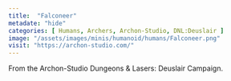 ```yaml
---
title:  "Falconeer"
metadate: "hide"
categories: [ Humans, Archers, Archon-Studio, DNL:Deuslair ]
image: "/assets/images/minis/humanoid/humans/Falconeer.png"
visit: "https://archon-studio.com/"
---
```

From the Archon-Studio Dungeons & Lasers: Deuslair Campaign.